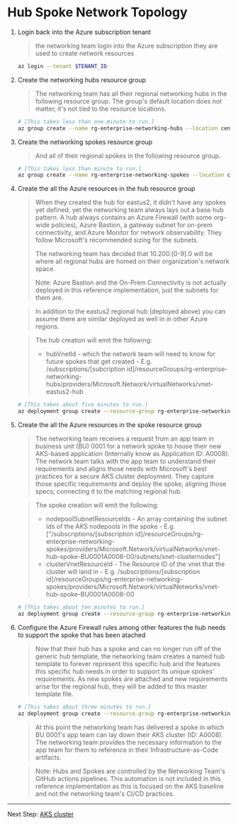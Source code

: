 # Hub Spoke Network Topology

1. Login back into the Azure subscription tenant

   > the networking team login into the Azure subscription they are used to create
   > network resources

   ```bash
   az login --tenant $TENANT_ID
   ```

1. Create the networking hubs resource group

   > The networking team has all their regional networking hubs in the following resource group.
   > The group's default location does not matter, it's not tied to the resource locations.

   ```bash
   # [This takes less than one minute to run.]
   az group create --name rg-enterprise-networking-hubs --location centralus
   ```

1. Create the networking spokes resource group

   > And all of their regional spokes in the following resource group.

   ```bash
   # [This takes less than minute to run.]
   az group create --name rg-enterprise-networking-spokes --location centralus
   ```

1. Create the all the Azure resources in the hub resource group

   > When they created the hub for eastus2, it didn't have any spokes yet defined, yet the networking
   > team always lays out a base hub pattern. A hub always contains an Azure Firewall (with some org-wide
   > policies), Azure Bastion, a gateway subnet for on-prem connectivity, and Azure Monitor for network
   > observability. They follow Microsoft's recommended sizing for the subnets.
   >
   > The networking team has decided that 10.200.[0-9].0 will be where all regional hubs are homed
   > on their organization's network space.
   >
   > Note: Azure Bastion and the On-Prem Connectivity is not actually deployed in this reference
   > implementation, just the subnets for them are.

   > In addition to the eastus2 regional hub (deployed above) you can assume there are similar deployed as well in
   > in other Azure regions.

   > The hub creation will emit the following:
   > * hubVnetId - which the network team will need to know for future spokes that get created
   >             - E.g. /subscriptions/[subcription id]/resourceGroups/rg-enterprise-networking-hubs/providers/Microsoft.Network/virtualNetworks/vnet-eastus2-hub

   ```bash
   # [This takes about five minutes to run.]
   az deployment group create --resource-group rg-enterprise-networking-hubs --template-file ../../networking/hub-default.json --parameters location=eastus2
   ```

1. Create the all the Azure resources in the spoke resource group

   > The networking team receives a request from an app team in business unit (BU) 0001 for a network
   > spoke to house their new AKS-based application (Internally know as Application ID: A0008). The
   > network team talks with the app team to understand their requirements and aligns those needs with
   > Microsoft's best practices for a secure AKS cluster deployment. They capture those specific
   > requirements and deploy the spoke, aligning those specs; connecting it to the matching regional hub.

   > The spoke creation will emit the following:
   > * nodepoolSubnetResourceIds - An array containing the subnet Ids of the AKS nodepools in the spoke
   >           - E.g. ["/subscriptions/[subscription id]/resourceGroups/rg-enterprise-networking-spokes/providers/Microsoft.Network/virtualNetworks/vnet-hub-spoke-BU0001A0008-00/subnets/snet-clusternodes"]
   > * clusterVnetResourceId - The Resource ID of the vnet that the cluster will land in
   >           - E.g. /subscriptions/[subscription id]/resourceGroups/rg-enterprise-networking-spokes/providers/Microsoft.Network/virtualNetworks/vnet-hub-spoke-BU0001A0008-00

   ```bash
   # [This takes about ten minutes to run.]
   az deployment group create --resource-group rg-enterprise-networking-spokes --template-file ../../networking/spoke-BU0001A0008.json --parameters location=eastus2 hubVnetResourceId="/subscriptions/[subscription id]/resourceGroups/rg-enterprise-networking-hubs/providers/Microsoft.Network/virtualNetworks/vnet-eastus2-hub"
   ```

1. Configure the Azure Firewall rules among other features the hub needs to
   support the spoke that has been atached

   > Now that their hub has a spoke and can no longer run off of the generic hub template, the networking
   > team creates a named hub template to forever represent this specific hub and the features this specific
   > hub needs in order to support its unique spokes' requirements. As new spokes are attached and new
   > requirements arise for the regional hub, they will be added to this master template file.

   ```bash
   # [This takes about three minutes to run.]
   az deployment group create --resource-group rg-enterprise-networking-hubs --template-file ../../networking/hub-regionA.json --parameters location=eastus2 nodepoolSubnetResourceIds="['/subscriptions/[subscription id]/resourceGroups/rg-enterprise-networking-spokes/providers/Microsoft.Network/virtualNetworks/vnet-hub-spoke-BU0001A0008-00/subnets/snet-clusternodes']"
   ```

   > At this point the networking team has delivered a spoke in which BU 0001's app team can lay down
   > their AKS cluster (ID: A0008). The networking team provides the necessary information to the app team
   > for them to reference in their Infrastructure-as-Code artifacts.

   > Note: Hubs and Spokes are controlled by the Networking Team's GitHub actions pipelines. This automation
   > is not included in this reference implementation as this is focused on the AKS baseline and not the networking
   > team's CI/CD practices.
---
Next Step: [AKS cluster](./05-aks-cluster.md)
